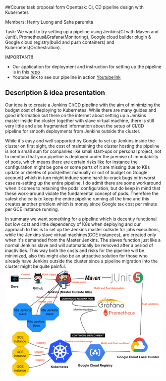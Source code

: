 ##Course task proposal form
Opentask: CI, CD pipeline design with Kubernetes

Members: Henry Luong and Saha parumita

Task: We want to try setting up a pipeline using Jenkins(CI with Maven and Junit), Prometheus&Grafana(Monitoring), Google cloud builder plugin & Google cloud registry(build and push containers) and Kubernetes(Orchestration). 

IMPORTANT!! 
 * Our application for deployment and instruction for setting up the pipeline is in this [repo](https://github.com/Tailp/CI) 
 * Youtube link to see our pipeline in action [Youtubelink](https://www.youtube.com/watch?v=kEL1E0Bih_0&feature=youtu.beO) 

## Description & idea presentation
Our idea is to create a Jenkins CI/CD pipeline with the aim of minimizing the budget cost of deploying to Kubernetes. While there are many guides and good information out there on the internet about setting up a Jenkins master inside the cluster together with slave virtual machine, there is still very little and also fragmented information about the setup of CI/CD pipeline for smooth deployments from Jenkins outside the cluster.

While it's easy and well supported by Google to set up Jenkins inside the cluster on first sight, the cost of maintaining the cluster hosting the pipeline is not a small sum for companies like small start-ups or personal project, not to mention that your pipeline is deployed under the premise of immutability of pods, which means there are certain risks like for instance the configuration might be gone or some parts of it are missing due to K8s update or deletes of pods(either manually or out of budget on Google account) which in turn might induce some hard-to-crack bugs or in worst case re-setting up the entire pipeline. I do admit there are some workaround when it comes to retaining the pods' configuration, but do keep in mind that these work-around violate the fundamental concept of pods. Therefore the safest choice is to keep the entire pipeline running all the time and this creates another problem which is money since Google tax cost per minute per GCE instance running.

In summary we want something for a pipeline which is decently functional but low cost and little dependency of K8s when deploying and our approach to this is to set up the Jenkins master outside for jobs executions, while the Jenkins slave virtual machines(GCE instances), are created only when it's demanded from the Master Jenkins. The slaves function just like a normal Jenkins slave and will automatically be removed after a period of inactivities. This way both the costs and risks for the pipeline will be minimized, also this might also be an attractive solution for those who already have Jenkins outside the cluster since a pipeline migration into the cluster might be quite painful.
![Pipeline](CI-CDdesign.png)


